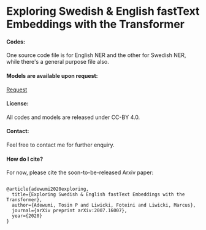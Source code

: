 # Exploring Swedish &amp; English fastText Embeddings with the Transformer

<h4>Codes:</h4>
One source code file is for English NER and the other for Swedish NER, while there's a general purpose file also.

<h4>Models are available upon request:</h4>
<a href="mailto:adewumi_tosin@hotmail.com">Request</a>

<h4>License:</h4>
All codes and models are released under CC-BY 4.0.

<h4>Contact:</h4>
Feel free to contact me for further enquiry.

<h4>How do I cite?</h4>
For now, please cite the soon-to-be-released Arxiv paper:

<pre><code>
@article{adewumi2020exploring,
  title={Exploring Swedish & English fastText Embeddings with the Transformer},
  author={Adewumi, Tosin P and Liwicki, Foteini and Liwicki, Marcus},
  journal={arXiv preprint arXiv:2007.16007},
  year={2020}
}
</code></pre>
